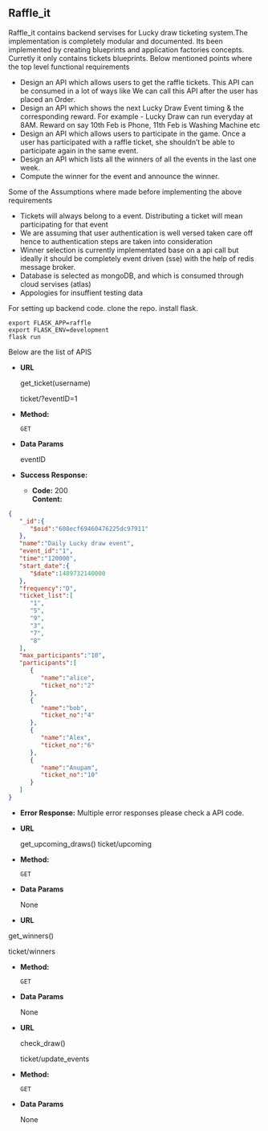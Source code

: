 **Raffle_it**
----
  Raffle_it contains backend servises for Lucky draw ticketing system.The implementation is
  completely modular and documented. Its been implemented by creating blueprints and application
  factories concepts. Curretly it only contains tickets blueprints.
  Below mentioned points where the top level functional requirements
  - Design an API which allows users to get the raffle tickets. This API can be
    consumed in a lot of ways like We can call this API after the user has placed
    an Order.
  - Design an API which shows the next Lucky Draw Event timing & the
    corresponding reward. For example - Lucky Draw can run everyday at 8AM.
    Reward on say 10th Feb is Phone, 11th Feb is Washing Machine etc
  - Design an API which allows users to participate in the game. Once a user
    has participated with a raffle ticket, she shouldn’t be able to participate
    again in the same event.
  - Design an API which lists all the winners of all the events in the last one
    week.
  - Compute the winner for the event and announce the winner.

  Some of the Assumptions where made before implementing the above requirements
  - Tickets will always belong to a event. Distributing a ticket will mean participating for that event
  - We are assuming that user authentication is well versed taken care off hence to authentication steps 
    are taken into consideration
  - Winner selection is currently implementated base on a api call but ideally it should be completely 
    event driven (sse) with the help of redis message broker.
  - Database is selected as mongoDB, and which is consumed through cloud servises (atlas)
  - Appologies for insuffient testing data

For setting up backend code.
clone the repo.
install flask.
```
export FLASK_APP=raffle
export FLASK_ENV=development
flask run
```

Below are the list of APIS

* **URL**

  get_ticket(username)
  
  ticket/<username>?eventID=1

* **Method:**

  `GET`
  

* **Data Params**

  eventID

* **Success Response:**

  * **Code:** 200 <br />
    **Content:** 
```json
{
   "_id":{
      "$oid":"608ecf69460476225dc97911"
   },
   "name":"Daily Lucky draw event",
   "event_id":"1",
   "time":"120000",
   "start_date":{
      "$date":1489732140000
   },
   "frequency":"D",
   "ticket_list":[
      "1",
      "5",
      "9",
      "3",
      "7",
      "8"
   ],
   "max_participants":"10",
   "participants":[
      {
         "name":"alice",
         "ticket_no":"2"
      },
      {
         "name":"bob",
         "ticket_no":"4"
      },
      {
         "name":"Alex",
         "ticket_no":"6"
      },
      {
         "name":"Anupam",
         "ticket_no":"10"
      }
   ]
}
```
 
* **Error Response:**
  Multiple error responses please check a API code.
  

* **URL**

  get_upcoming_draws()
  ticket/upcoming

* **Method:**

  `GET`
  

* **Data Params**

  None

 * **URL**

  get_winners()
  
  ticket/winners

* **Method:**

  `GET`
  

* **Data Params**

  None


* **URL**

  check_draw()
  
  ticket/update_events

* **Method:**

  `GET`
  

* **Data Params**

  None

